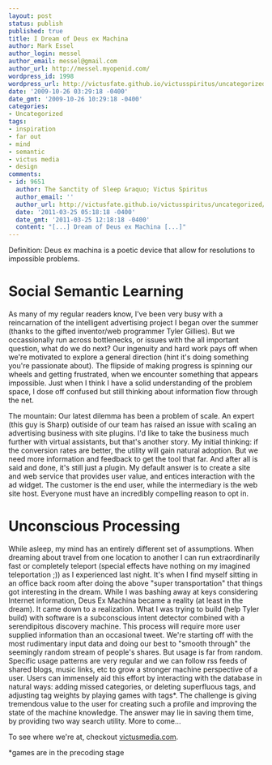 ```yaml
---
layout: post
status: publish
published: true
title: I Dream of Deus ex Machina
author: Mark Essel
author_login: messel
author_email: messel@gmail.com
author_url: http://messel.myopenid.com/
wordpress_id: 1998
wordpress_url: http://victusfate.github.io/victusspiritus/uncategorized/2009/10/26/i-dream-of-deus-ex-machina/
date: '2009-10-26 03:29:18 -0400'
date_gmt: '2009-10-26 10:29:18 -0400'
categories:
- Uncategorized
tags:
- inspiration
- far out
- mind
- semantic
- victus media
- design
comments:
- id: 9651
  author: The Sanctity of Sleep &raquo; Victus Spiritus
  author_email: ''
  author_url: http://victusfate.github.io/victusspiritus/uncategorized/2011/03/25/the-sanctity-of-sleep/
  date: '2011-03-25 05:18:18 -0400'
  date_gmt: '2011-03-25 12:18:18 -0400'
  content: "[...] Dream of Deus ex Machina [...]"
---
```

<p>Definition: Deus ex machina is a poetic device that allow for resolutions to impossible problems.</p>
<h1>Social Semantic Learning</h1>
<p>As many of my regular readers know, I've been very busy with a reincarnation of the intelligent advertising project I began over the summer (thanks to the gifted inventor/web programmer Tyler Gillies). But we occassionally run across bottlenecks, or issues with the all important question, what do we do next? Our ingenuity and hard work pays off when we're motivated to explore a general direction (hint it's doing something you're passionate about). The flipside of making progress is spinning our wheels and getting frustrated, when we encounter something that appears impossible. Just when I think I have a solid understanding of the problem space, I dose off confused but still thinking about information flow through the net.</p>
<p>The mountain: Our latest dilemma has been a problem of scale. An expert (this guy is Sharp) outiside of our team has raised an issue with scaling an advertising business with site plugins. I'd like to take the business much further with virtual assistants, but that's another story. My initial thinking: if the conversion rates are better, the utility will gain natural adoption. But we need more information and feedback to get the tool that far. And after all is said and done, it's still just a plugin. My default answer is to create a site and web service that provides user value, and entices interaction with the ad widget. The customer is the end user, while the intermediary is the web site host. Everyone must have an incredibly compelling reason to opt in.</p>
<h1>Unconscious Processing</h1>
<p>While asleep, my mind has an entirely different set of assumptions. When dreaming about travel from one location to another I can run extraordinarily fast or completely teleport (special effects have nothing on my imagined teleportation ;)) as I experienced last night. It's when I find myself sitting in an office back room after doing the above "super transportation" that things got interesting in the dream. While I was bashing away at keys considering Internet information, Deus Ex Machina became a reality (at least in the dream). It came down to a realization. What I was trying to build (help Tyler build) with software is a subconscious intent detector combined with a serendipitous discovery machine.  This process will require more user supplied information than an occasional tweet. We're starting off with the most rudimentary input data and doing our best to "smooth through" the seemingly random stream of people's shares. But usage is far from random. Specific usage patterns are very regular and we can follow rss feeds of shared blogs, music links, etc to grow a stronger machine perspective of a user. Users can immensely aid this effort by interacting with the database in natural ways: adding missed categories, or deleting superfluous tags, and adjusting tag weights by playing games with tags*. The challenge is giving tremendous value to the user for creating such a profile and improving the state of the machine knowledge. The answer may lie in saving them time, by providing two way search utility. More to come...</p>
<p>To see where we're at, checkout <a href="http://www.victusmedia.com">victusmedia.com</a>.</p>
<p>*games are in the precoding stage</p>

